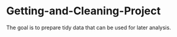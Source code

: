 # Getting-and-Cleaning-Project
The goal is to prepare tidy data that can be used for later analysis. 
